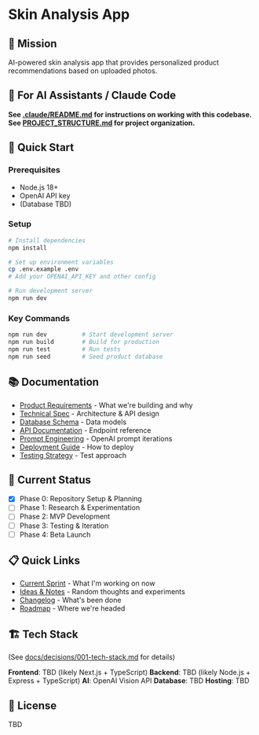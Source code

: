 # Skin Analysis App

## 🎯 Mission
AI-powered skin analysis app that provides personalized product recommendations based on uploaded photos.

## 📖 For AI Assistants / Claude Code
**See [.claude/README.md](.claude/README.md) for instructions on working with this codebase.**
**See [PROJECT_STRUCTURE.md](PROJECT_STRUCTURE.md) for project organization.**

## 🚀 Quick Start

### Prerequisites
- Node.js 18+
- OpenAI API key
- (Database TBD)

### Setup
```bash
# Install dependencies
npm install

# Set up environment variables
cp .env.example .env
# Add your OPENAI_API_KEY and other config

# Run development server
npm run dev
```

### Key Commands
```bash
npm run dev          # Start development server
npm run build        # Build for production
npm run test         # Run tests
npm run seed         # Seed product database
```

## 📚 Documentation
- [Product Requirements](docs/01-prd.md) - What we're building and why
- [Technical Spec](docs/02-technical-spec.md) - Architecture & API design
- [Database Schema](docs/03-database-schema.md) - Data models
- [API Documentation](docs/04-api-documentation.md) - Endpoint reference
- [Prompt Engineering](docs/05-prompt-engineering.md) - OpenAI prompt iterations
- [Deployment Guide](docs/06-deployment.md) - How to deploy
- [Testing Strategy](docs/07-testing-strategy.md) - Test approach

## 🔄 Current Status
- [x] Phase 0: Repository Setup & Planning
- [ ] Phase 1: Research & Experimentation
- [ ] Phase 2: MVP Development
- [ ] Phase 3: Testing & Iteration
- [ ] Phase 4: Beta Launch

## 📋 Quick Links
- [Current Sprint](TODO.md) - What I'm working on now
- [Ideas & Notes](NOTES.md) - Random thoughts and experiments
- [Changelog](CHANGELOG.md) - What's been done
- [Roadmap](planning/roadmap.md) - Where we're headed

## 🏗️ Tech Stack
(See [docs/decisions/001-tech-stack.md](docs/decisions/001-tech-stack.md) for details)

**Frontend**: TBD (likely Next.js + TypeScript)
**Backend**: TBD (likely Node.js + Express + TypeScript)
**AI**: OpenAI Vision API
**Database**: TBD
**Hosting**: TBD

## 📝 License
TBD

